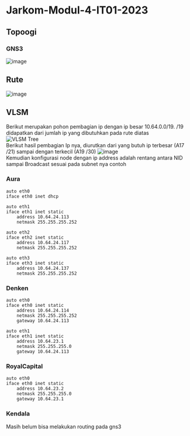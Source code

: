 # Jarkom-Modul-4-IT01-2023

## Topoogi
### GNS3
![image](https://github.com/Koro129/Jarkom-Modul-4-IT01-2023/assets/113784446/8e57f91b-9804-47bd-b998-213bae0c29b1)
## Rute
![image](https://github.com/Koro129/Jarkom-Modul-4-IT01-2023/assets/113784446/b5efca0d-4c03-4389-823b-ec30fb57fb26)
## VLSM
Berikut merupakan pohon pembagian ip dengan ip besar 10.64.0.0/19. /19 didapatkan dari jumlah ip yang dibutuhkan pada rute diatas   
![VLSM Tree](https://github.com/Koro129/Jarkom-Modul-4-IT01-2023/assets/113784446/20fc14c7-c45f-4633-8604-70df0512a74f)   
Berikut hasil pembagian Ip nya, diurutkan dari yang butuh ip terbesar (A17 /21) sampai dengan terkecil (A19 /30)
![image](https://github.com/Koro129/Jarkom-Modul-4-IT01-2023/assets/113784446/3e2e361c-148b-4449-bcbf-e997aa4d86d7)   
Kemudian konfigurasi node dengan ip address adalah rentang antara NID sampai Broadcast sesuai pada subnet nya
contoh
### Aura
```
auto eth0
iface eth0 inet dhcp

auto eth1
iface eth1 inet static
	address 10.64.24.113
	netmask 255.255.255.252

auto eth2
iface eth2 inet static
	address 10.64.24.117
	netmask 255.255.255.252

auto eth3
iface eth3 inet static
	address 10.64.24.137
	netmask 255.255.255.252
```
### Denken
```
auto eth0
iface eth0 inet static
	address 10.64.24.114
	netmask 255.255.255.252
	gateway 10.64.24.113

auto eth1
iface eth1 inet static
	address 10.64.23.1
	netmask 255.255.255.0
	gateway 10.64.24.113
```
### RoyalCapital
```
auto eth0
iface eth0 inet static
	address 10.64.23.2
	netmask 255.255.255.0
	gateway 10.64.23.1
```
### Kendala
Masih belum bisa melakukan routing pada gns3

